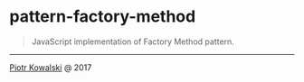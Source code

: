 # pattern-factory-method

> JavaScript implementation of Factory Method pattern.

---

[Piotr Kowalski](http://twitter.com/piecioshka) @ 2017
